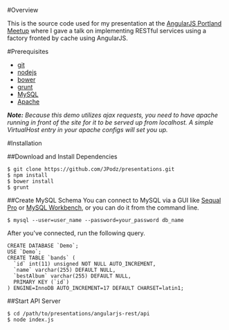 #Overview

This is the source code used for my presentation at the [AngularJS Portland Meetup](http://www.meetup.com/AngularJS-Portland/events/212441852/) where I gave a talk on implementing RESTful services using a factory fronted by cache using AngularJS.

#Prerequisites

- [git](http://git-scm.com/)
- [nodejs](http://nodejs.org/)
- [bower](http://bower.io/)
- [grunt](http://gruntjs.com/)
- [MySQL](http://www.mysql.com/)
- [Apache](http://httpd.apache.org/)

_**Note:** Because this demo utilizes ajax requests, you need to have apache running in front of the site for it to be served up from localhost. A simple VirtualHost entry in your apache configs will set you up._


#Installation

##Download and Install Dependencies

```
$ git clone https://github.com/JPodz/presentations.git
$ npm install
$ bower install
$ grunt
```

##Create MySQL Schema
You can connect to MySQL via a GUI like [Sequal Pro](http://www.sequelpro.com/) or [MySQL Workbench](http://dev.mysql.com/downloads/workbench/), or you can do it from the command line.

```
$ mysql --user=user_name --password=your_password db_name
```

After you've connected, run the following query.

```
CREATE DATABASE `Demo`;
USE `Demo`;
CREATE TABLE `bands` (
  `id` int(11) unsigned NOT NULL AUTO_INCREMENT,
  `name` varchar(255) DEFAULT NULL,
  `bestAlbum` varchar(255) DEFAULT NULL,
  PRIMARY KEY (`id`)
) ENGINE=InnoDB AUTO_INCREMENT=17 DEFAULT CHARSET=latin1;
```

##Start API Server

```
$ cd /path/to/presentations/angularjs-rest/api
$ node index.js
```
